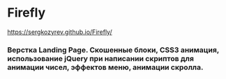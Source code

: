 # Firefly
https://sergkozyrev.github.io/Firefly/
### Верстка Landing Page. Скошенные блоки, CSS3 анимация, использование jQuery при написании скриптов для анимации чисел, эффектов меню, анимации скролла.

